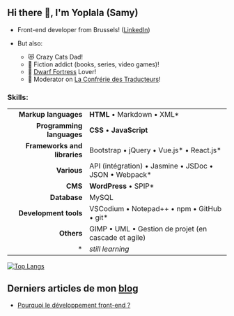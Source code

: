 ## Hi there 🖖, I'm Yoplala (Samy)


* Front-end developer from Brussels! ([LinkedIn](https://www.linkedin.com/in/samuel-marseille/))

* But also:
  - 😻 Crazy Cats Dad! 
  - 🐲 Fiction addict (books, series, video games)!
  - 🥰 [Dwarf Fortress](https://www.bay12games.com/dwarves/) Lover!
  - 🤘 Moderator on [La Confrérie des Traducteurs](https://www.confrerie-des-traducteurs.fr/)!


### Skills:

| 				| 								|  
| -:				| :- 								| 
| **Markup languages**          | **HTML** • Markdown • XML* 						| 
| **Programming languages**     | **CSS** • **JavaScript** 					| 
| **Frameworks and libraries**  | Bootstrap • jQuery • Vue.js* • React.js* 					|
| **Various** 			| API (intégration) • Jasmine • JSDoc • JSON • Webpack* |
| **CMS**		        | **WordPress** • SPIP*						|
| **Database**	        	| MySQL								|
| **Development tools**    	| VSCodium • Notepad++ • npm • GitHub • git*			|
| **Others**		        | GIMP • UML • Gestion de projet (en cascade et agile)		|
| * | *still learning* |


[![Top Langs](https://github-readme-stats.vercel.app/api/top-langs/?username=yoplala&layout=compact)](https://github.com/anuraghazra/github-readme-stats)


## Derniers articles de mon [blog](https://yoplala.github.io/)
<!-- BLOG-POST-LIST:START -->
- [Pourquoi le développement front-end ?](https://yoplala.github.io//pourquoi/)
<!-- BLOG-POST-LIST:END -->
